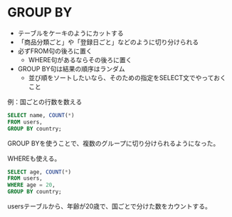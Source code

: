 # GROUP BY

- テーブルをケーキのようにカットする
- 「商品分類ごと」や「登録日ごと」などのように切り分けられる
- 必ずFROM句の後ろに置く
  - WHERE句があるならその後ろに置く
- GROUP BY句は結果の順序はランダム
  - 並び順をソートしたいなら、そのための指定をSELECT文でやっておくこと

例：国ごとの行数を数える

```sql
SELECT name, COUNT(*)
FROM users,
GROUP BY country;
```
GROUP BYを使うことで、複数のグループに切り分けられるようになった。

WHEREも使える。

```sql
SELECT age, COUNT(*)
FROM users,
WHERE age = 20,
GROUP BY country;
```

usersテーブルから、年齢が20歳で、国ごとで分けた数をカウントする。
